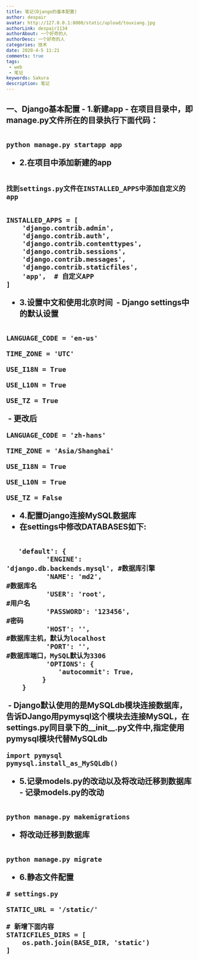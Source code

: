 ```yaml
---
title: 笔记(Django的基本配置)
author: despair
avatar: http://127.0.0.1:8000/static/upload/touxiang.jpg
authorLink: despair1134
authorAbout: 一个好奇的人
authorDesc: 一个好奇的人
categories: 技术
date: 2020-4-5 11:21
comments: true
tags: 
 - web
 - 笔记
keywords: Sakura
description: 笔记
---
```




<h2>一、Django基本配置
 - 1.新建app
​   - 在项目目录中，即manage.py文件所在的目录执行下面代码：

```

python manage.py startapp app

```
 - 2.在项目中添加新建的app
 
```

找到settings.py文件在INSTALLED_APPS中添加自定义的app

```

```

INSTALLED_APPS = [
    'django.contrib.admin',
    'django.contrib.auth',
    'django.contrib.contenttypes',
    'django.contrib.sessions',
    'django.contrib.messages',
    'django.contrib.staticfiles',
    'app',  # 自定义APP
]

```

 - 3.设置中文和使用北京时间
​  - Django settings中的默认设置
```

LANGUAGE_CODE = 'en-us'

TIME_ZONE = 'UTC'

USE_I18N = True

USE_L10N = True

USE_TZ = True

```

​  - 更改后
```
LANGUAGE_CODE = 'zh-hans'

TIME_ZONE = 'Asia/Shanghai'

USE_I18N = True

USE_L10N = True

USE_TZ = False

```
 - 4.配置Django连接MySQL数据库
 - 在settings中修改DATABASES如下:
 
```

   'default': {
          'ENGINE': 'django.db.backends.mysql', #数据库引擎
          'NAME': 'md2',                       #数据库名
          'USER': 'root',                       #用户名
          'PASSWORD': '123456',                   #密码
          'HOST': '',                           #数据库主机，默认为localhost
          'PORT': '',                           #数据库端口，MySQL默认为3306
          'OPTIONS': {
             'autocommit': True,
         }
    }
```
​  - Django默认使用的是MySQLdb模块连接数据库，告诉DJango用pymysql这个模块去连接MySQL，在settings.py同目录下的__init__.py文件中,指定使用pymysql模块代替MySQLdb

```
import pymysql
pymysql.install_as_MySQLdb()
```
 - 5.记录models.py的改动以及将改动迁移到数据库
​  - 记录models.py的改动

```

python manage.py makemigrations

``` 

 - 将改动迁移到数据库
 
```

python manage.py migrate

```

 - 6.静态文件配置
 

```
# settings.py

STATIC_URL = '/static/'

# 新增下面内容
STATICFILES_DIRS = [
    os.path.join(BASE_DIR, 'static')
]

```